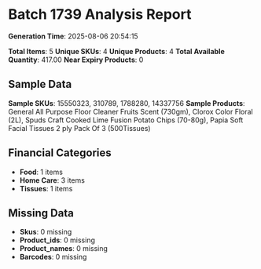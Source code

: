 # Batch 1739 Analysis Report

**Generation Time**: 2025-08-06 20:54:15

**Total Items**: 5
**Unique SKUs**: 4
**Unique Products**: 4
**Total Available Quantity**: 417.00
**Near Expiry Products**: 0

## Sample Data
**Sample SKUs**: 15550323, 310789, 1788280, 14337756
**Sample Products**: General All Purpose Floor Cleaner Fruits Scent (730gm), Clorox Color Floral (2L), Spuds Craft Cooked Lime Fusion Potato Chips (70-80g), Papia Soft Facial Tissues 2 ply Pack Of 3 (500Tissues)

## Financial Categories
- **Food**: 1 items
- **Home Care**: 3 items
- **Tissues**: 1 items

## Missing Data
- **Skus**: 0 missing
- **Product_ids**: 0 missing
- **Product_names**: 0 missing
- **Barcodes**: 0 missing
